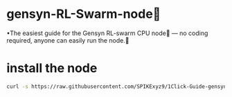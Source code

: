 # gensyn-RL-Swarm-node🐝


•The easiest guide for the Gensyn RL-swarm CPU node🐝 — no coding required, anyone can easily run the node.💎

# install the node 

```bash
curl -s https://raw.githubusercontent.com/SPIKExyz9/1Click-Guide-gensyn-rl-swarm-node/main/gensyn_cpu_install.sh | bash
